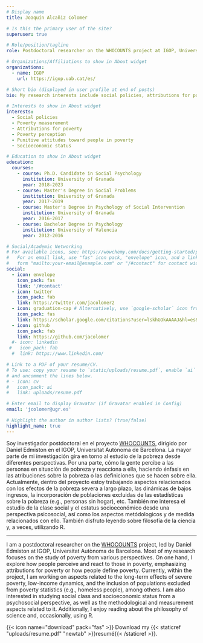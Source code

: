 ```yaml
---
# Display name
title: Joaquín Alcañiz Colomer

# Is this the primary user of the site?
superuser: true

# Role/position/tagline
role: Postdoctoral researcher on the WHOCOUNTS project at IGOP, Universitat Autònoma de Barcelona.

# Organizations/Affiliations to show in About widget
organizations:
  - name: IGOP
    url: https://igop.uab.cat/es/

# Short bio (displayed in user profile at end of posts)
bio: My research interests include social policies, attributions for poverty, punitive attitudes...

# Interests to show in About widget
interests:
  - Social policies
  - Poverty measurement
  - Attributions for poverty
  - Poverty perception
  - Punitive attitudes toward people in poverty
  - Socioeconomic status

# Education to show in About widget
education:
  courses:
    - course: Ph.D. Candidate in Social Psychology
      institution: University of Granada
      year: 2018-2023
    - course: Master's Degree in Social Problems
      institution: University of Granada
      year: 2017-2019
    - course: Master's Degree in Psychology of Social Intervention 
      institution: University of Granada
      year: 2016-2017
    - course: Bachelor Degree in Psychology
      institution: University of Valencia
      year: 2012-2016

# Social/Academic Networking
# For available icons, see: https://wowchemy.com/docs/getting-started/page-builder/#icons
#   For an email link, use "fas" icon pack, "envelope" icon, and a link in the
#   form "mailto:your-email@example.com" or "/#contact" for contact widget.
social:
  - icon: envelope
    icon_pack: fas
    link: '/#contact'
  - icon: twitter
    icon_pack: fab
    link: https://twitter.com/jacolomer2
  - icon: graduation-cap # Alternatively, use `google-scholar` icon from `ai` icon pack
    icon_pack: fas
    link: https://scholar.google.com/citations?user=lskhGOkAAAAJ&hl=es&oi=ao
  - icon: github
    icon_pack: fab
    link: https://github.com/jacolomer
  #- icon: linkedin
 #   icon_pack: fab
  #  link: https://www.linkedin.com/

# Link to a PDF of your resume/CV.
# To use: copy your resume to `static/uploads/resume.pdf`, enable `ai` icons in `params.toml`,
# and uncomment the lines below.
# - icon: cv
#   icon_pack: ai
#   link: uploads/resume.pdf

# Enter email to display Gravatar (if Gravatar enabled in Config)
email: 'jcolomer@ugr.es'

# Highlight the author in author lists? (true/false)
highlight_name: true
---
```




Soy investigador postdoctoral en el proyecto [WHOCOUNTS](https://cordis.europa.eu/project/id/101077363), dirigido por Daniel Edmiston en el IGOP, Universitat Autònoma de Barcelona. La mayor parte de mi investigación gira en torno al estudio de la pobreza desde diferentes perspectivas. Por una parte, cómo la gente percibe a las personas en situación de pobreza y reacciona a ella, haciendo énfasis en las atribuciones sobre la pobreza o las definiciones que se hacen sobre ella. Actualmente, dentro del proyecto estoy trabajando aspectos relacionados con los efectos de la pobreza severa a largo plazo, las dinámicas de bajos ingresos, la incorporación de poblaciones excluidas de las estadísticas sobre la pobreza (e.g., personas sin hogar), etc. También me interesa el estudio de la clase social y el estatus socioeconómico desde una perspectiva psicosocial, así como los aspectos metódologicos y de medida relacionados con ello. También disfruto leyendo sobre filosofía de la ciencia y, a veces, utilizando R. 

---

I am a postdoctoral researcher on the [WHOCOUNTS](https://cordis.europa.eu/project/id/101077363) project, led by Daniel Edmiston at IGOP, Universitat Autònoma de Barcelona. Most of my research focuses on the study of poverty from various perspectives. On one hand, I explore how people perceive and react to those in poverty, emphasizing attributions for poverty or how people define poverty. Currently, within the project, I am working on aspects related to the long-term effects of severe poverty, low-income dynamics, and the inclusion of populations excluded from poverty statistics (e.g., homeless people), among others. I am also interested in studying social class and socioeconomic status from a psychosocial perspective, as well as the methodological and measurement aspects related to it. Additionally, I enjoy reading about the philosophy of science and, occasionally, using R.



{{< icon name="download" pack="fas" >}} Download my {{< staticref "uploads/resume.pdf" "newtab" >}}resumé{{< /staticref >}}.
